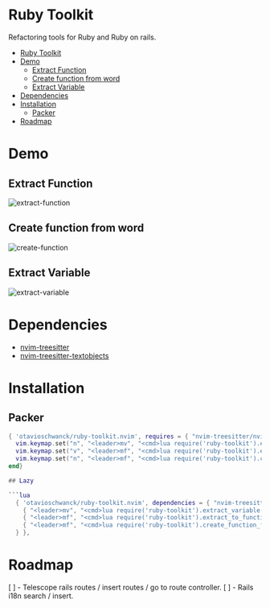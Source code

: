 # Ruby Toolkit

Refactoring tools for Ruby and Ruby on rails.

<!--toc:start-->
- [Ruby Toolkit](#ruby-toolkit)
- [Demo](#demo)
  - [Extract Function](#extract-function)
  - [Create function from word](#create-function-from-word)
  - [Extract Variable](#extract-variable)
- [Dependencies](#dependencies)
- [Installation](#installation)
  - [Packer](#packer)
- [Roadmap](#roadmap)
<!--toc:end-->

# Demo

## Extract Function
![extract-function](https://i.imgur.com/FQUklWt.gif)

## Create function from word
![create-function](https://i.imgur.com/m02E22a.gif)

## Extract Variable
![extract-variable](https://i.imgur.com/cGtwqxo.gif)


# Dependencies

- [nvim-treesitter](https://github.com/nvim-treesitter/nvim-treesitter) 
- [nvim-treesitter-textobjects](https://github.com/nvim-treesitter/nvim-treesitter-textobjects) 

# Installation

## Packer

```lua
{ 'otavioschwanck/ruby-toolkit.nvim', requires = { "nvim-treesitter/nvim-treesitter", "nvim-treesitter/nvim-treesitter-textobjects" }, config = function()
  vim.keymap.set("n", "<leader>mv", "<cmd>lua require('ruby-toolkit').extract_variable()<CR>")
  vim.keymap.set("v", "<leader>mf", "<cmd>lua require('ruby-toolkit').extract_to_function()<CR>")
  vim.keymap.set("n", "<leader>mf", "<cmd>lua require('ruby-toolkit').create_function_from_text()<CR>")
end}

## Lazy

```lua
  { 'otavioschwanck/ruby-toolkit.nvim', dependencies = { "nvim-treesitter/nvim-treesitter", "nvim-treesitter/nvim-treesitter-textobjects" }, keys = {
    { "<leader>mv", "<cmd>lua require('ruby-toolkit').extract_variable()<CR>", desc = "Extract Variable", mode = { "v" } },
    { "<leader>mf", "<cmd>lua require('ruby-toolkit').extract_to_function()<CR>", desc = "Extract To Function", mode = { "v" } },
    { "<leader>mf", "<cmd>lua require('ruby-toolkit').create_function_from_text()<CR>", desc = "Create Function from item on cursor" },
  } },
```

# Roadmap

[ ] - Telescope rails routes / insert routes / go to route controller.
[ ] - Rails i18n search / insert.
